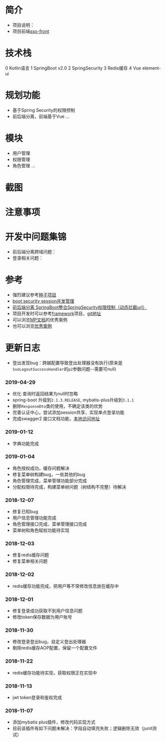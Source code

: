 # 简介
* 项目说明：
* 项目前端[sso-front](https://github.com/FlowersPlants/sso-front)

# 技术栈
0 Kotlin语言
1 SpringBoot v2.0
2 SpringSecurity
3 Redis缓存
4 Vue element-ui

# 规划功能
* 基于Spring Security的权限控制
* 前后端分离，前端基于Vue
...

# 模块
* 用户管理
* 权限管理
* 角色管理
...

# 截图


# 注意事项


# 开发中问题集锦
* 前后端分离跨域问题：
* 登录相关问题：

# 参考
* 强烈建议参考[种子项目](https://github.com/Zoctan/spring-boot-api-seedling)
* [boot security session并发管理](http://www.cnblogs.com/sweetchildomine/p/6932488.html)
* [前后端分离 SpringBoot整合SpringSecurity权限控制（动态拦截url）](https://blog.csdn.net/weixin_39792935/article/details/84541194)
* 项目开发时可以参考[framework](https://gitee.com/sunhan521/framework/tree/master)项目，[git地址](https://gitee.com/sunhan521/framework.git)
* 可以浏览[MP文档](https://blog.csdn.net/helloPurple/article/details/78715508)的优秀案例
* 也可以浏览[优秀案例](http://mp.baomidou.com/guide/#优秀案例)

# 更新日志

* 登出发现bug：跨越配置导致登出处理器没有执行(原来是`SsoLogoutSuccessHandler`的`p2`参数问题--需要可null)

### 2019-04-29
* 优化 查询时返回结果为null时忽略
* spring-boot 升级到`2.1.3.RELEASE`, mybatis-plus升级到`3.1.1`
* 删除`ResponseDto`类的使用，不确定该类的优势
* 完善认证中心，尝试添加session共享、实现单点登录功能
* 完成swagger2 接口文档功能，[本地访问地址](http://localhost:8899/swagger-ui.html)

### 2019-01-12
* 字典功能完成

### 2019-01-04
* 角色授权成功，缓存问题解决
* 修复菜单树构建bug，一些其他的bug
* 角色管理完成，菜单管理功能部分完成
* 分配权限待完成，构建菜单树问题（树结构不完整）待解决

### 2018-12-07
* 修复已知bug
* 用户信息管理功能完成
* 角色管理接口完成、菜单管理接口完成
* 菜单树和角色赋权功能待实现

### 2018-12-03
* 修复redis缓存问题
* 修复菜单相关问题

### 2018-12-02
* redis缓存功能完成，把用户等不常修改信息放在缓存中

### 2018-12-01
* 修复登录成功获取不到用户信息问题
* 修改token保存数据为用户账号

### 2018-11-30
* 修改登录登出bug，自定义登出处理器
* 剔除redis缓存AOP配置，保留一个配置文件

### 2018-11-22
* redis缓存功能待实现，获取权限正在实现中

### 2018-11-13
* jwt token登录和鉴权完成

### 2018-11-07 
* 添加mybatis plus插件，修改代码实现方式
* 目前该插件有如下问题未解决：字段自动填充失败；逻辑删除无效（junit测试）
